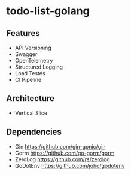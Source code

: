 # todo-list-golang

## Features

* API Versioning
* Swagger
* OpenTelemetry
* Structured Logging
* Load Testes
* CI Pipeline

## Architecture

* Vertical Slice

## Dependencies

* Gin <https://github.com/gin-gonic/gin>
* Gorm <https://github.com/go-gorm/gorm>
* ZeroLog <https://github.com/rs/zerolog>
* GoDotEnv <https://github.com/joho/godotenv>

